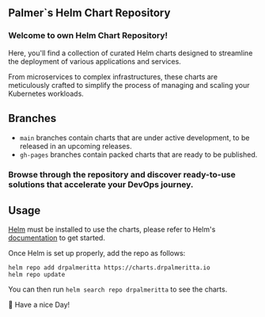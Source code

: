 ## Palmer`s Helm Chart Repository

### Welcome to own Helm Chart Repository! 

Here, you'll find a collection of curated Helm charts designed to streamline the deployment of various applications and services.

From microservices to complex infrastructures, these charts are meticulously crafted to simplify the process of managing and scaling your Kubernetes workloads. 

## Branches

- `main` branches contain charts that are under active development, to be released in an upcoming releases.
- `gh-pages` branches contain packed charts that are ready to be published.

### Browse through the repository and discover ready-to-use solutions that accelerate your DevOps journey. 

## Usage

[Helm](https://helm.sh) must be installed to use the charts, please refer to Helm's [documentation](https://helm.sh/docs/) to get started.

Once Helm is set up properly, add the repo as follows:

```shell
helm repo add drpalmeritta https://charts.drpalmeritta.io
helm repo update
```

You can then run `helm search repo drpalmeritta` to see the charts.

👋 Have a nice Day!

